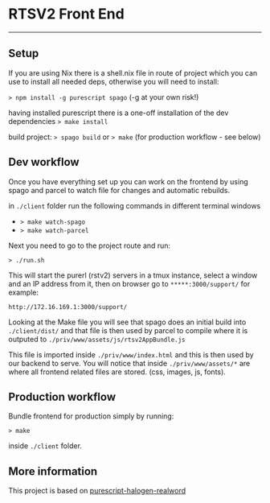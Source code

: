 # RTSV2 Front End

-------------------------------------------------------------------------------

## Setup

If you are using Nix there is a shell.nix file in route of project which you
can use to install all needed deps, otherwise you will need to install:

`> npm install -g purescript spago`
(-g at your own risk!)

having installed purescript there is a one-off installation of the dev dependencies
`> make install`

build project:
`> spago build`
or
`> make` (for production workflow - see below)


## Dev workflow

Once you have everything set up you can work on the frontend by using spago and
parcel to watch file for changes and automatic rebuilds.

in `./client` folder run the following commands in different terminal windows

  * `> make watch-spago`
  * `> make watch-parcel`

Next you need to go to the project route and run:

`> ./run.sh`

This will start the purerl (rstv2) servers in a tmux instance, select a window and an IP
address from it, then on browser go to `*****:3000/support/` for example:

`http://172.16.169.1:3000/support/`

Looking at the Make file you will see that spago does an initial build into
`./client/dist/` and that file is then used by parcel to compile where it is
outputed to `./priv/www/assets/js/rtsv2AppBundle.js`

This file is imported inside `./priv/www/index.html` and this is then used by our
backend to serve. You will notice that inside `./priv/www/assets/*` are where
all frontend related files are stored. (css, images, js, fonts).


## Production workflow

Bundle frontend for production simply by running:

`> make`

inside `./client` folder.


## More information

This project is based on [purescript-halogen-realword](https://github.com/thomashoneyman/purescript-halogen-realworld)
